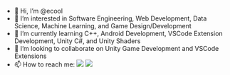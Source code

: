 - 👋 Hi, I’m @ecool
- 👀 I’m interested in Software Engineering, Web Development, Data Science, Machine Learning, and Game Design/Development
- 🌱 I’m currently learning C++, Android Development, VSCode Extension Development, Unity C#, and Unity Shaders
- 💞️ I’m looking to collaborate on Unity Game Development and VSCode Extensions
- 📫 How to reach me: <img src="https://img.shields.io/badge/Discord-%40coolazura%239553-blue" /> <img src="https://img.shields.io/badge/VSCode%20Dev%20Community%20Slack-@ecool-blue" />

<!---
ecool/ecool is a ✨ special ✨ repository because its `README.md` (this file) appears on your GitHub profile.
You can click the Preview link to take a look at your changes.
--->
